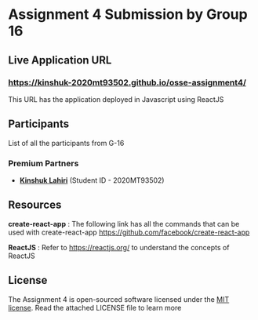 # Assignment 4 Submission by Group 16

## Live Application URL

### https://kinshuk-2020mt93502.github.io/osse-assignment4/
This URL has the application deployed in Javascript using ReactJS


## Participants

List of all the participants from G-16

### Premium Partners

- **[Kinshuk Lahiri](https://github.com/Kinshuk-2020mt93502/osse-assignment4)** (Student ID - 2020MT93502)

## Resources

**create-react-app** : The following link has all the commands that can be used with create-react-app
https://github.com/facebook/create-react-app

**ReactJS** : Refer to https://reactjs.org/ to understand the concepts of ReactJS

## License

The Assignment 4 is open-sourced software licensed under the [MIT license](https://opensource.org/licenses/MIT). 
Read the attached LICENSE file to learn more